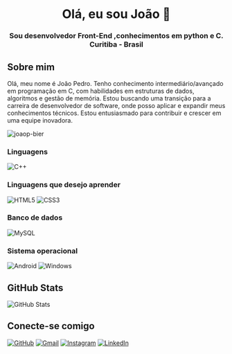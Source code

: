 <h1 align="center">Olá, eu sou João 👋</h1>
<h3 align="center">Sou desenvolvedor Front-End ,conhecimentos em python e C. Curitiba - Brasil</h3>

## Sobre mim

Olá, meu nome é João Pedro. Tenho conhecimento intermediário/avançado em programação em C, com habilidades em estruturas de dados, algoritmos e gestão de memória. Estou buscando uma transição para a carreira de desenvolvedor de software, onde posso aplicar e expandir meus conhecimentos técnicos. Estou entusiasmado para contribuir e crescer em uma equipe inovadora.

<p align="left"> <img src="https://komarev.com/ghpvc/?username=joaop-bier&label=Profile%20views&color=0e75b6&style=flat" alt="joaop-bier" /> </p>

### Linguagens
![C++](https://img.shields.io/badge/C%2B%2B-00599C?style=for-the-badge&logo=c%2B%2B&logoColor=white)

### Linguagens que desejo aprender
![HTML5](https://img.shields.io/badge/HTML5-E34F26?style=for-the-badge&logo=html5&logoColor=white)
![CSS3](https://img.shields.io/badge/CSS3-1572B6?style=for-the-badge&logo=css3&logoColor=white)

### Banco de dados

![MySQL](https://img.shields.io/badge/MySQL-00000F?style=for-the-badge&logo=mysql&logoColor=white)

### Sistema operacional

![Android](https://img.shields.io/badge/Android-3DDC84?style=for-the-badge&logo=android&logoColor=white)
![Windows](https://img.shields.io/badge/Windows-000?style=for-the-badge&logo=windows&logoColor=2CA5E0)

## GitHub Stats

![GitHub Stats](https://github-readme-stats.vercel.app/api?username=joaop-bier&theme=transparent&bg_color=000&border_color=30A3DC&show_icons=true&icon_color=30A3DC&title_color=E94D5F&text_color=FFF)

## Conecte-se comigo

[![GitHub](https://img.shields.io/badge/GitHub-100000?style=for-the-badge&logo=github&logoColor=white)](https://github.com/joaop-bier)
[![Gmail](https://img.shields.io/badge/Gmail-333333?style=for-the-badge&logo=gmail&logoColor=red)](bierj8877@gmail.com)
[![Instagram](https://img.shields.io/badge/-Instagram-%23E4405F?style=for-the-badge&logo=instagram&logoColor=white)]([https://www.instagram.com/joao.pksks/])
[![LinkedIn](https://img.shields.io/badge/LinkedIn-0077B5?style=for-the-badge&logo=linkedin&logoColor=white)]()
